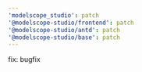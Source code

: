 ```yaml
---
'modelscope_studio': patch
'@modelscope-studio/frontend': patch
'@modelscope-studio/antd': patch
'@modelscope-studio/base': patch
---
```


fix: bugfix
